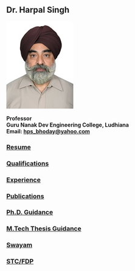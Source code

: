 
## Dr. Harpal Singh

![dp](Images/hps.jpg)

**Professor**  
**Guru Nanak Dev Engineering College, Ludhiana**  
**Email: hps_bhoday@yahoo.com**

### [Resume](Files/Resume.md)
### [Qualifications](Files/Qualifications.md)
### [Experience](Files/Experience.md)
### [Publications](Files/Publications.md)
### [Ph.D. Guidance](Files/Phd.md)
### [M.Tech Thesis Guidance](Files/Mtech.md)
### [Swayam](Files/Swayam.md)
### [STC/FDP](Files/Fdp.md)
